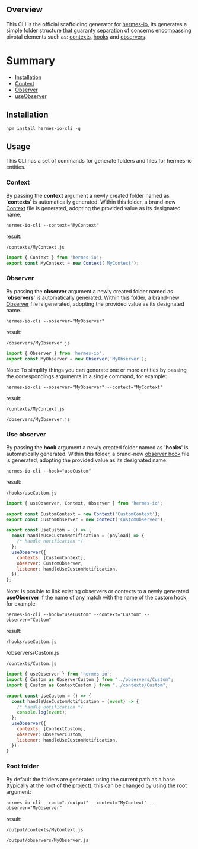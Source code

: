 ## Overview
This CLI is the official scaffolding generator for [hermes-io](https://www.npmjs.com/package/hermes-io#get-started), its generates a simple folder structure that guaranty separation of concerns encompassing pivotal elements such as: [contexts](https://github.com/Maxtermax/hermes-io#context), [hooks](https://github.com/Maxtermax/hermes-io#useobserver-hook) and [observers](https://github.com/Maxtermax/hermes-io#observer).

# Summary
- [Installation](#installation)
- [Context](#context)
- [Observer](#observer)
- [useObserver](#observer)

## Installation
```
npm install hermes-io-cli -g
```

## Usage

This CLI has a set of commands for generate folders and files for hermes-io entities.

###  Context
By passing the **context** argument a newly created folder named as '**contexts**' is automatically generated. Within this folder, a brand-new [Context](https://github.com/Maxtermax/hermes-io#context) file is generated, adopting the provided value as its designated name.
```
hermes-io-cli --context="MyContext"
```
result:
```
/contexts/MyContext.js
```
```javascript
import { Context } from 'hermes-io';
export const MyContext = new Context('MyContext'); 
```

###  Observer
By passing the **observer** argument a newly created folder named as '**observers**' is automatically generated. Within this folder, a brand-new  [Observer](https://github.com/Maxtermax/hermes-io#observer) file is generated, adopting the provided value as its designated name.
```
hermes-io-cli --observer="MyObserver"
```
result:
```
/observers/MyObserver.js
```
```javascript
import { Observer } from 'hermes-io';
export const MyObserver = new Observer('MyObserver'); 
```
Note: To simplify things you can generate one or more entities by passing the correspondings arguments in a single command, for example: 
```
hermes-io-cli --observer="MyObserver" --context="MyContext"
```
result:
```
/contexts/MyContext.js
```
```
/observers/MyObserver.js
```

###  Use observer

By passing the **hook** argument a newly created folder named as '**hooks**' is automatically generated. Within this folder, a brand-new  [observer hook](https://github.com/Maxtermax/hermes-io#useobserver-hook) file is generated, adopting the provided value as its designated name:
```
hermes-io-cli --hook="useCustom"
```
result:
```
/hooks/useCustom.js
```
```javascript
import { useObserver, Context, Observer } from 'hermes-io';

export const CustomContext = new Context('CustomContext'); 
export const CustomObserver = new Context('CustomObserver'); 

export const UseCustom = () => {
  const handleUseCustomNotification = (payload) => {
    /* handle notification */ 
  };
  useObserver({
    contexts: [CustomContext],
    observer: CustomObserver,
    listener: handleUseCustomNotification,
  });
};
```
Note: Is posible to link existing observers or contexts to a newly generated **useObserver** if the name of any match with the name of the custom hook, for example:
```
hermes-io-cli --hook="useCustom" --context="Custom" --observer="Custom"
```
result:
```
/hooks/useCustom.js
```
/observers/Custom.js
```
/contexts/Custom.js
```

```javascript
import { useObserver } from 'hermes-io';
import { Custom as ObserverCustom } from "../observers/Custom";
import { Custom as ContextCustom } from "../contexts/Custom";

export const UseCustom = () => {
  const handleUseCustomNotification = (event) => {
    /* handle notification */
    console.log(event);
  };
  useObserver({
    contexts: [ContextCustom],
    observer: ObserverCustom,
    listener: handleUseCustomNotification,
  });
}
```

###  Root folder
By default the folders are generated using the current path as a base (typically at the root of the project), this can be changed by using the root argument:
```
hermes-io-cli --root="./output" --context="MyContext" --observer="MyObserver"
```
result:
```
/output/contexts/MyContext.js
```
```
/output/observers/MyObserver.js
```
